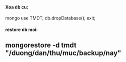 #### Xoa db cu: 
 mongo
 use TMDT;
 db.dropDatabase();
 exit;
#### restore db moi:
## mongorestore -d tmdt "/duong/dan/thu/muc/backup/nay"
